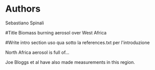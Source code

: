 # Authors
Sebastiano Spinali	

#Title
Biomass burning aerosol over West Africa

#Write intro section
uso qua sotto la references.txt per l'introduzione

North Africa aerosol is full of...

Joe Bloggs et al have also made measurements in this region.

